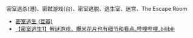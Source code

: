 密室逃杀(港)、密弑游戏(台)、密室逃脱、逃生室、迷宫、The Escape Room
- [密室逃生 (豆瓣)](https://movie.douban.com/subject/27109679/)
- [【密室逃生1】解谜游戏，爆米花片也有细节和看点_哔哩哔哩_bilibili](https://www.bilibili.com/video/BV1JC411W7U9/)
